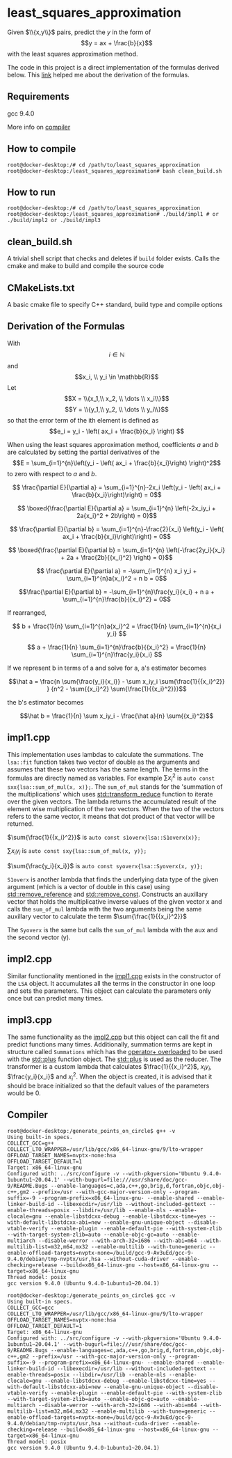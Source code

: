 # least_squares_approximation

Given $\\{x,y\\}$ pairs, predict the $y$ in the form of $$y = ax + \frac{b}{x}$$ with the least squares approximation method.

The code in this project is a direct implementation of the formulas derived below. This [link](https://www.quora.com/How-do-you-solve-for-fitting-the-curve-y-ax-b-x-using-the-least-square-method) helped me about the derivation of the formulas.

## Requirements
gcc 9.4.0 

More info on [compiler](#compiler)

## How to compile
```console
root@docker-desktop:/# cd /path/to/least_squares_approximation
root@docker-desktop:/least_squares_approximation# bash clean_build.sh
```

## How to run
```console
root@docker-desktop:/# cd /path/to/least_squares_approximation
root@docker-desktop:/least_squares_approximation# ./build/impl1 # or ./build/impl2 or ./build/impl3 
```

## clean_build.sh
A trivial shell script that checks and deletes if `build` folder exists.
Calls the cmake and make to build and compile the source code

## CMakeLists.txt
A basic cmake file to specify C++ standard, build type and compile options

## Derivation of the Formulas

With $$i \in \mathbb{N}$$ 
and $$x_i, \\ y_i  \in \mathbb{R}$$
Let $$X = \\{x_1,\\ x_2, \\ \dots \\ x_i\\}$$
$$Y = \\{y_1,\\ y_2, \\ \dots \\ y_i\\}$$ so that  the error term of the ith element is defined as 
$$e_i = y_i - \left( ax_i + \frac{b}{x_i} \right) $$

When using the least squares approximation method, coefficients $a$ and $b$ are calculated by setting the partial derivatives of the $$E = \sum_{i=1}^{n}\left(y_i - \left( ax_i + \frac{b}{x_i}\right) \right)^2$$ to zero with respect to $a$ and $b$.


$$ \frac{\partial E}{\partial a} = \sum_{i=1}^{n}-2x_i \left(y_i - \left( ax_i + \frac{b}{x_i}\right)\right) = 0$$

$$ \boxed{\frac{\partial E}{\partial a} = \sum_{i=1}^{n} \left(-2x_iy_i + 2a{x_i}^2 + 2b\right) = 0}$$

$$ \frac{\partial E}{\partial b} = \sum_{i=1}^{n}-\frac{2}{x_i} \left(y_i - \left( ax_i + \frac{b}{x_i}\right)\right) = 0$$

$$ \boxed{\frac{\partial E}{\partial b} = \sum_{i=1}^{n} \left(-\frac{2y_i}{x_i} + 2a + \frac{2b}{{x_i}^2} \right) = 0}$$

$$ \frac{\partial E}{\partial a} = -\sum_{i=1}^{n} x_i y_i + \sum_{i=1}^{n}a{x_i}^2 + n b = 0$$

$$\frac{\partial E}{\partial b} = -\sum_{i=1}^{n}\frac{y_i}{x_i} + n a  + \sum_{i=1}^{n}\frac{b}{{x_i}^2} = 0$$

If rearranged, 

$$ b + \frac{1}{n} \sum_{i=1}^{n}a{x_i}^2 = \frac{1}{n} \sum_{i=1}^{n}{x_i y_i} $$

$$ a + \frac{1}{n} \sum_{i=1}^{n}\frac{b}{{x_i}^2} = \frac{1}{n} \sum_{i=1}^{n}\frac{y_i}{x_i} $$

If we represent b in terms of a and solve for a, a's estimator becomes

$$\hat a = \frac{n \sum{\frac{y_i}{x_i}} - \sum x_iy_i \sum{\frac{1}{{x_i}^2}} } {n^2 - \sum{{x_i}^2} \sum{\frac{1}{{x_i}^2}}}$$

the b's estimator becomes

$$\hat b = \frac{1}{n} \sum x_iy_i - \frac{\hat a}{n} \sum{{x_i}^2}$$

## impl1.cpp
This implementation uses lambdas to calculate the summations. The `lsa::fit` function takes two vector of double as the arguments and assumes that these two vectors has the same length. The terms in the formulas are directly named as variables. For example $\sum{{x_i}^2}$ is `auto const sxx{lsa::sum_of_mul(x, x)};`. The `sum_of_mul` stands for the 'summation of the multiplications' which uses [std::transform_reduce](https://en.cppreference.com/w/cpp/algorithm/transform_reduce) function to iterate over the given vectors. The lambda returns the accumulated result of the element wise multiplication of the two vectors. When the two of the vectors refers to the same vector, it means that dot product of that vector will be returned.

$\sum{\frac{1}{{x_i}^2}}$ is `auto const s1overx{lsa::S1overx(x)};`

$\sum{x_i y_i}$ is `auto const sxy{lsa::sum_of_mul(x, y)};`

$\sum{\frac{y_i}{x_i}}$ is `auto const syoverx{lsa::Syoverx(x, y)};`

`S1overx` is another lambda that finds the underlying data type of the given argument (which is a vector of double in this case) using [std::remove_reference](https://en.cppreference.com/w/cpp/types/remove_reference) and [std::remove_const](https://en.cppreference.com/w/cpp/types/remove_cv). Constructs an auxillary vector that holds the multiplicative inverse values of the given vector x and calls the `sum_of_mul` lambda with the two arguments being the same auxillary vector to calculate the term $\sum{\frac{1}{{x_i}^2}}$

The `Syoverx` is the same but calls the `sum_of_mul` lambda with the aux and the second vector (y).  

## impl2.cpp

Similar functionality mentioned in the [impl1.cpp](#impl1cpp) exists in the constructor of the `LSA` object. It accumulates all the terms in the constructor in one loop and sets the parameters. This object can calculate the parameters only once but can predict many times.

## impl3.cpp

The same functionality as the [impl2.cpp](#impl2cpp) but this object can call the fit and predict functions many times. Additionally, summation terms are kept in structure called `Summations` which has the [operator+ overloaded](https://en.cppreference.com/w/cpp/language/operators) to be used with the [std::plus](https://en.cppreference.com/w/cpp/utility/functional/plus) function object. The [std::plus](https://en.cppreference.com/w/cpp/utility/functional/plus) is used as the reducer. The transformer is a custom lambda that calculates $\frac{1}{{x_i}^2}$, $x_i y_i$, $\frac{y_i}{x_i}$ and ${x_i}^2$. When the object is created, it is advised that it should be brace initialized so that the default values of the parameters would be 0.

## Compiler
```console
root@docker-desktop:/generate_points_on_circle$ g++ -v
Using built-in specs.
COLLECT_GCC=g++
COLLECT_LTO_WRAPPER=/usr/lib/gcc/x86_64-linux-gnu/9/lto-wrapper
OFFLOAD_TARGET_NAMES=nvptx-none:hsa
OFFLOAD_TARGET_DEFAULT=1
Target: x86_64-linux-gnu
Configured with: ../src/configure -v --with-pkgversion='Ubuntu 9.4.0-1ubuntu1~20.04.1' --with-bugurl=file:///usr/share/doc/gcc-9/README.Bugs --enable-languages=c,ada,c++,go,brig,d,fortran,objc,obj-c++,gm2 --prefix=/usr --with-gcc-major-version-only --program-suffix=-9 --program-prefix=x86_64-linux-gnu- --enable-shared --enable-linker-build-id --libexecdir=/usr/lib --without-included-gettext --enable-threads=posix --libdir=/usr/lib --enable-nls --enable-clocale=gnu --enable-libstdcxx-debug --enable-libstdcxx-time=yes --with-default-libstdcxx-abi=new --enable-gnu-unique-object --disable-vtable-verify --enable-plugin --enable-default-pie --with-system-zlib --with-target-system-zlib=auto --enable-objc-gc=auto --enable-multiarch --disable-werror --with-arch-32=i686 --with-abi=m64 --with-multilib-list=m32,m64,mx32 --enable-multilib --with-tune=generic --enable-offload-targets=nvptx-none=/build/gcc-9-Av3uEd/gcc-9-9.4.0/debian/tmp-nvptx/usr,hsa --without-cuda-driver --enable-checking=release --build=x86_64-linux-gnu --host=x86_64-linux-gnu --target=x86_64-linux-gnu
Thread model: posix
gcc version 9.4.0 (Ubuntu 9.4.0-1ubuntu1~20.04.1)
```

```console
root@docker-desktop:/generate_points_on_circle$ gcc -v
Using built-in specs.
COLLECT_GCC=gcc
COLLECT_LTO_WRAPPER=/usr/lib/gcc/x86_64-linux-gnu/9/lto-wrapper
OFFLOAD_TARGET_NAMES=nvptx-none:hsa
OFFLOAD_TARGET_DEFAULT=1
Target: x86_64-linux-gnu
Configured with: ../src/configure -v --with-pkgversion='Ubuntu 9.4.0-1ubuntu1~20.04.1' --with-bugurl=file:///usr/share/doc/gcc-9/README.Bugs --enable-languages=c,ada,c++,go,brig,d,fortran,objc,obj-c++,gm2 --prefix=/usr --with-gcc-major-version-only --program-suffix=-9 --program-prefix=x86_64-linux-gnu- --enable-shared --enable-linker-build-id --libexecdir=/usr/lib --without-included-gettext --enable-threads=posix --libdir=/usr/lib --enable-nls --enable-clocale=gnu --enable-libstdcxx-debug --enable-libstdcxx-time=yes --with-default-libstdcxx-abi=new --enable-gnu-unique-object --disable-vtable-verify --enable-plugin --enable-default-pie --with-system-zlib --with-target-system-zlib=auto --enable-objc-gc=auto --enable-multiarch --disable-werror --with-arch-32=i686 --with-abi=m64 --with-multilib-list=m32,m64,mx32 --enable-multilib --with-tune=generic --enable-offload-targets=nvptx-none=/build/gcc-9-Av3uEd/gcc-9-9.4.0/debian/tmp-nvptx/usr,hsa --without-cuda-driver --enable-checking=release --build=x86_64-linux-gnu --host=x86_64-linux-gnu --target=x86_64-linux-gnu
Thread model: posix
gcc version 9.4.0 (Ubuntu 9.4.0-1ubuntu1~20.04.1)
```

